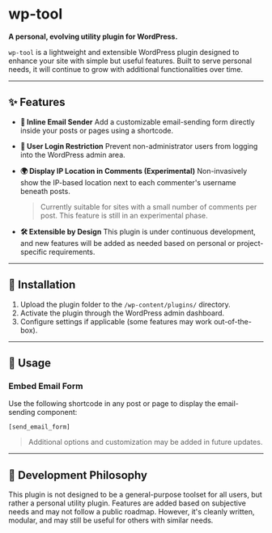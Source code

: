 # wp-tool

**A personal, evolving utility plugin for WordPress.**

`wp-tool` is a lightweight and extensible WordPress plugin designed to enhance your site with simple but useful features. Built to serve personal needs, it will continue to grow with additional functionalities over time.

---

## ✨ Features

* **📩 Inline Email Sender**
  Add a customizable email-sending form directly inside your posts or pages using a shortcode.

* **🔐 User Login Restriction**
  Prevent non-administrator users from logging into the WordPress admin area.

* **🌍 Display IP Location in Comments (Experimental)**
  Non-invasively show the IP-based location next to each commenter's username beneath posts.

  > Currently suitable for sites with a small number of comments per post. This feature is still in an experimental phase.

* **🛠️ Extensible by Design**
  This plugin is under continuous development, and new features will be added as needed based on personal or project-specific requirements.

---

## 🔧 Installation

1. Upload the plugin folder to the `/wp-content/plugins/` directory.
2. Activate the plugin through the WordPress admin dashboard.
3. Configure settings if applicable (some features may work out-of-the-box).

---

## 📌 Usage

### Embed Email Form

Use the following shortcode in any post or page to display the email-sending component:

```plaintext
[send_email_form]
```

> Additional options and customization may be added in future updates.

---

## 🧪 Development Philosophy

This plugin is not designed to be a general-purpose toolset for all users, but rather a personal utility plugin. Features are added based on subjective needs and may not follow a public roadmap. However, it's cleanly written, modular, and may still be useful for others with similar needs.
